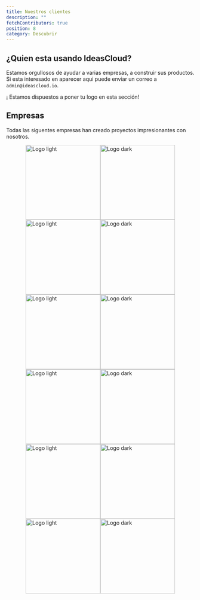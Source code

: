 ```yaml
---
title: Nuestros clientes
description: ""
fetchContributors: true
position: 8
category: Descubrir
---
```


## ¿Quien esta usando IdeasCloud?

Estamos orgullosos de ayudar a varias empresas, a construir sus productos. Si esta interesado en aparecer aqui puede enviar un correo a `admin@ideascloud.io`.

¡ Estamos dispuestos a poner tu logo en esta sección!

## Empresas

Todas las siguentes empresas han creado proyectos impresionantes con nosotros.

<div style="flex-wrap: wrap;display: flex;justify-content: center;margin-bottom: 35px;">

<img src="/mi-perfil.png" class="light-img" width="200" alt="Logo light" />
<img src="/mi-perfil-d.png" class="dark-img"  width="200" alt="Logo dark" />

<img src="/tu-tienda.png" class="light-img"  width="200" alt="Logo light" />
<img src="/tu-tienda.png" class="dark-img"  width="200" alt="Logo dark" />

<img src="/shell-catch.png" class="light-img"  width="200" alt="Logo light" />
<img src="/shell-catch-d.png" class="dark-img"  width="200" alt="Logo dark" />

<img src="/e-reporting.png" class="light-img"  width="200" alt="Logo light" />
<img src="/e-reporting-d.png" class="dark-img"  width="200" alt="Logo dark" />

<img src="/fresca-pesca.png" class="light-img"  width="200" alt="Logo light" />
<img src="/fresca-pesca-d.png" class="dark-img"  width="200" alt="Logo dark" />

<img src="/abeja-project.png" class="light-img"  width="200" alt="Logo light" />
<img src="/abeja-project.png" class="dark-img"  width="200" alt="Logo dark" />

</div>

<molecules-github-user-list :items="$contributors"></molecules-github-user-list>
